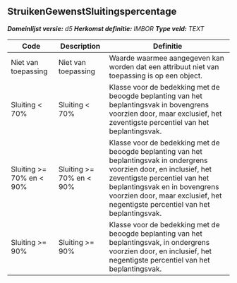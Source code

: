 ﻿## StruikenGewenstSluitingspercentage

*__Domeinlijst versie:__ d5*
*__Herkomst definitie:__ IMBOR*
*__Type veld:__ TEXT*

|__Code__ |__Description__ |__Definitie__	|
|	---	|	---	|   ---	| 
| Niet van toepassing | Niet van toepassing | Waarde waarmee aangegeven kan worden dat een attribuut niet van toepassing is op een object. |
| Sluiting < 70% | Sluiting < 70% | Klasse voor de bedekking met de beoogde beplanting van het beplantingsvak in bovengrens voorzien door, maar exclusief, het zeventigste percentiel van het beplantingsvak. |
| Sluiting >= 70% en < 90% | Sluiting >= 70% en < 90% | Klasse voor de bedekking met de beoogde beplanting van het beplantingsvak in ondergrens voorzien door, en inclusief, het zeventigste percentiel van het beplantingsvak en in bovengrens voorzien door, maar exclusief, het negentigste percentiel van het beplantingsvak. |
| Sluiting >= 90% | Sluiting >= 90% | Klasse voor de bedekking met de beoogde beplanting van het beplantingsvak, in ondergrens voorzien door, en inclusief, het negentigste percentiel van het beplantingsvak. |
